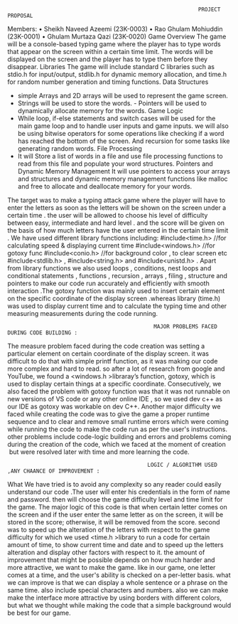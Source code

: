                                                                 PROJECT PROPOSAL 
Members:
•	Sheikh Naveed Azeemi (23K-0003)
•	Rao Ghulam Mohiuddin (23K-0001)
•	Ghulam Murtaza Qazi (23K-0020)
Game Overview
 The game will be a console-based typing game where the player has to type words that appear on the screen within a certain time limit. The words will be displayed on  the screen and the player has to type them before they disappear.
Libraries
The game will include standard C libraries such as stdio.h for input/output, stdlib.h for dynamic memory allocation, and time.h for random number generation and timing functions.
Data Structures
   -  simple Arrays and 2D arrays will be used  to represent the game screen.
   - Strings will be used to store the words.
    - Pointers will be used to dynamically allocate memory for the words.
Game Logic
   - While loop, if-else statements and switch cases will be used  for the main game loop and to handle user inputs and game inputs.  we will also  be using  bitwise operators  for some operations like checking if a word has reached the bottom of the screen. And  recursion for some tasks like generating random words.
File Processing
   - It will Store a list of words in a file and use file processing functions to read from this file and populate your word structures.
Pointers and Dynamic Memory Management
   It will use pointers to access your arrays and structures and  dynamic memory management functions like malloc and free to allocate and deallocate memory for your words.
                                                                
The target was to make a typing attack game where the player will  have to enter the letters as soon as  the letters  will be shown on the screen under a certain time . the user will be allowed to choose his level of difficulty between easy, intermediate and hard level . and the score will be given on the basis of how much letters have the user entered in the certain time limit .
We have used different library functions including:
 #include<time.h>         //for calculating speed & displaying current time
#include<windows.h>      //for gotoxy func
#include<conio.h>        //for background color , to clear screen  etc
#include<stdlib.h> , #include<string.h>   and #include<unistd.h> .
Apart from library functions we also used loops , conditions, nest loops and conditional statements , functions , recursion , arrays , filing , structure and pointers to make our code run accurately and efficiently with smooth interaction .The gotoxy function was mainly used to insert certain element on the specific coordinate of the display screen .whereas library (time.h) was  used to display current time and to calculate the typing time and other measuring measurements during the code running.


                                                  MAJOR PROBLEMS FACED DURING CODE BUILDING :
                                                  
The measure problem faced during the code creation was setting a particular element on certain coordinate of the display screen. it was difficult to do that with simple printf function, as it was making our code more complex and hard to read. so after a lot of research from google and YouTube, we found a <windows.h >libraray’s function, gotoxy, which is used to display certain things at a specific coordinate. Consecutively, we also faced the problem with gotoxy function was that it was not runnable on new versions of VS code or any other online IDE , so we used dev c++ as our IDE as gotoxy was workable on dev C++. Another major difficulty we faced while creating the code was to give the game a proper runtime sequence and to clear and remove small runtime errors which were coming while running the code to make the code run as per the user's instructions. other problems include code-logic building and errors and problems coming during the creation of the code, which we faced at the moment of creation  but were resolved later with time and more learning the code.


                                                LOGIC / ALGORITHM USED ,ANY CHAANCE OF IMPROVEMENT :
What  We have tried is to avoid any complexity so any reader could easily understand our code .The user will enter his credentials in the form of name and password. then will choose the game difficulty level and time limit for the game. The major logic of this code is that  when certain letter comes on the screen and if the user enter the same letter as on the screen, it will be stored in the score; otherwise, it will be removed from the score. second was to speed up the alteration of the letters with respect to the game difficulty for which we used <time.h >library  to run a code for certain amount of time, to show current time and date and to speed up the letters alteration and display other factors with respect to it. the amount of improvement that might be possible depends on how much harder and more attractive, we want to make the game. like in our game, one letter comes at a time, and the user's ability is checked on a per-letter basis. what we can improve is that we can display a whole sentence or a phrase on the same time. also include special characters and numbers. also we can make make the interface more attractive by using borders with different colors, but what we  thought while making the code that a simple background would be best for our game.

                                                 
                                                                

